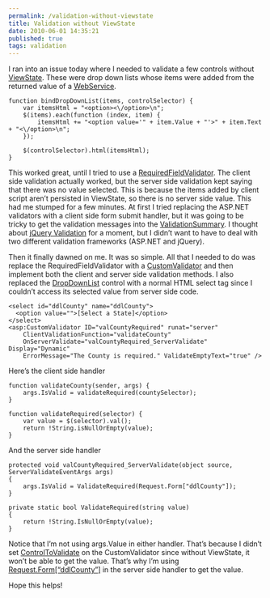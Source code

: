 ```yaml
---
permalink: /validation-without-viewstate
title: Validation without ViewState
date: 2010-06-01 14:35:21
published: true
tags: validation
---
```



I ran into an issue today where I needed to validate a few controls without [ViewState](http://msdn.microsoft.com/en-us/library/system.web.ui.control.viewstate.aspx). These were drop down lists whose items were added from the returned value of a [WebService](http://msdn.microsoft.com/en-us/library/t745kdsh.aspx).

    function bindDropDownList(items, controlSelector) {
        var itemsHtml = "<option><\/option>\n";
        $(items).each(function (index, item) {
            itemsHtml += "<option value='" + item.Value + "'>" + item.Text + "<\/option>\n";
        });

        $(controlSelector).html(itemsHtml);
    }

This worked great, until I tried to use a [RequiredFieldValidator](http://msdn.microsoft.com/en-us/library/system.web.ui.webcontrols.requiredfieldvalidator.aspx). The client side validation actually worked, but the server side validation kept saying that there was no value selected. This is because the items added by client script aren’t persisted in ViewState, so there is no server side value. This had me stumped for a few minutes. At first I tried replacing the ASP.NET validators with a client side form submit handler, but it was going to be tricky to get the validation messages into the [ValidationSummary](http://msdn.microsoft.com/en-us/library/system.web.ui.webcontrols.validationsummary.aspx). I thought about [jQuery Validation](http://docs.jquery.com/Plugins/Validation) for a moment, but I didn’t want to have to deal with two different validation frameworks (ASP.NET and jQuery).

Then it finally dawned on me. It was so simple. All that I needed to do was replace the RequiredFieldValidator with a [CustomValidator](http://msdn.microsoft.com/en-us/library/system.web.ui.webcontrols.customvalidator.aspx) and then implement both the client and server side validation methods. I also replaced the [DropDownList](http://msdn.microsoft.com/en-us/library/system.web.ui.webcontrols.dropdownlist.aspx) control with a normal HTML select tag since I couldn’t access its selected value from server side code.

    <select id="ddlCounty" name="ddlCounty">
      <option value="">[Select a State]</option>
    </select>
    <asp:CustomValidator ID="valCountyRequired" runat="server"
        ClientValidationFunction="validateCounty"
        OnServerValidate="valCountyRequired_ServerValidate" Display="Dynamic"
        ErrorMessage="The County is required." ValidateEmptyText="true" />
Here’s the client side handler

    function validateCounty(sender, args) {
        args.IsValid = validateRequired(countySelector);
    }

    function validateRequired(selector) {
        var value = $(selector).val();
        return !String.isNullOrEmpty(value);
    }

And the server side handler

    protected void valCountyRequired_ServerValidate(object source, ServerValidateEventArgs args)
    {
        args.IsValid = ValidateRequired(Request.Form["ddlCounty"]);
    }

    private static bool ValidateRequired(string value)
    {
        return !String.IsNullOrEmpty(value);
    }

Notice that I’m not using args.Value in either handler. That’s because I didn’t set [ControlToValidate](http://msdn.microsoft.com/en-us/library/system.web.ui.webcontrols.basevalidator.controltovalidate.aspx) on the CustomValidator since without ViewState, it won’t be able to get the value. That’s why I’m using [Request.Form[“ddlCounty”]](http://msdn.microsoft.com/en-us/library/system.web.httprequest.form.aspx) in the server side handler to get the value.

Hope this helps!


